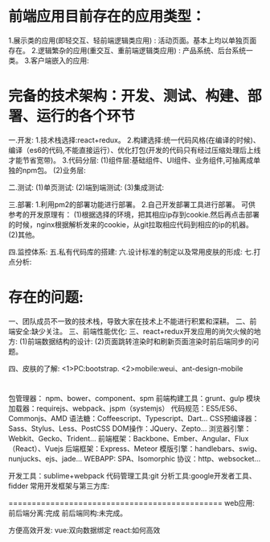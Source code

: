 # 前端应用目前存在的应用类型：

1.展示类的应用(即轻交互、轻前端逻辑类应用) : 活动页面。基本上均以单独页面存在。
2.逻辑繁杂的应用(重交互、重前端逻辑类应用) : 产品系统、后台系统一类。
3.客户端嵌入的应用:  

# 完备的技术架构：开发、测试、构建、部署、运行的各个环节
一.开发:
  1.技术栈选择:react+redux。
  2.构建选择:统一代码风格(在编译的时候)、编译（es6的代码,不能直接运行）、优化打包(开发的代码只有经过压缩处理后上线才能节省宽带)。
  3.代码分层:
    (1)组件层:基础组件、UI组件、业务组件,可抽离成单独的npm包。
    (2)业务层:

二.测试:
   (1)单页测试:
   (2)端到端测试:
   (3)集成测试:

三.部署:
  1.利用pm2的部署功能进行部署。
  2.自己开发部署工具进行部署。
   可供参考的开发原理有：
   (1)根据选择的环境，把其相应ip存到cookie.然后再点击部署的时候，nginx根据解析发来的cookie，从git拉取相应代码到相应的ip的机器。
   (2)其他。

四.监控体系:
五.私有代码库的搭建:
六.设计标准的制定以及常用皮肤的形成:
七.打点分析:

# 存在的问题:  
一、团队成员不一致的技术栈，导致大家在技术上不能进行积累和深耕。
二、前端安全:缺少关注。
三、前端性能优化:
三、react+redux开发应用的尚欠火候的地方:
   (1)前端数据结构的设计:
   (2)页面跳转渲染时和刷新页面渲染时前后端同步的问题。

四、皮肤的了解:
     <1>PC:bootstrap.
     <2>mobile:weui、ant-design-mobile

#   
包管理器：
  npm、bower、component、spm
前端构建工具：grunt、gulp
模块加载器：requirejs、webpack、jspm（systemjs）
代码规范：ES5/ES6、Commonjs、AMD
语法糖：Coffeescript、Typescript、Dart...
CSS预编译器：Sass、Stylus、Less、PostCSS
DOM操作：JQuery、Zepto...
浏览器引擎：Webkit、Gecko、Trident...
前端框架：Backbone、Ember、Angular、Flux（React）、Vuejs
后端框架：Express、Meteor
模版引擎：handlebars、swig、nunjucks、ejs、jade...
WEBAPP: SPA、Isomorphic
协议：http、websocket...

开发工具：sublime+webpack
代码管理工具:git
分析工具:google开发者工具、fidder
常用开发框架与第三方库:


==============================================
web应用:
  前后端分离:完成
  前后端同构:未完成。

方便高效开发:
  vue:双向数据绑定
  react:如何高效
